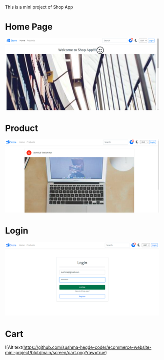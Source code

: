 This is a mini project of Shop App

# Home Page
![Alt text](https://github.com/sushma-hegde-coder/ecommerce-website-mini-project/blob/main/screen/home.png?raw-true)

# Product 
![Alt text](https://github.com/sushma-hegde-coder/ecommerce-website-mini-project/blob/main/screen/product.png?raw=true)

# Login
![Alt text](https://github.com/sushma-hegde-coder/ecommerce-website-mini-project/blob/main/screen/login.png?raw=true)

# Cart 
![Alt text(https://github.com/sushma-hegde-coder/ecommerce-website-mini-project/blob/main/screen/cart.png?raw=true)
